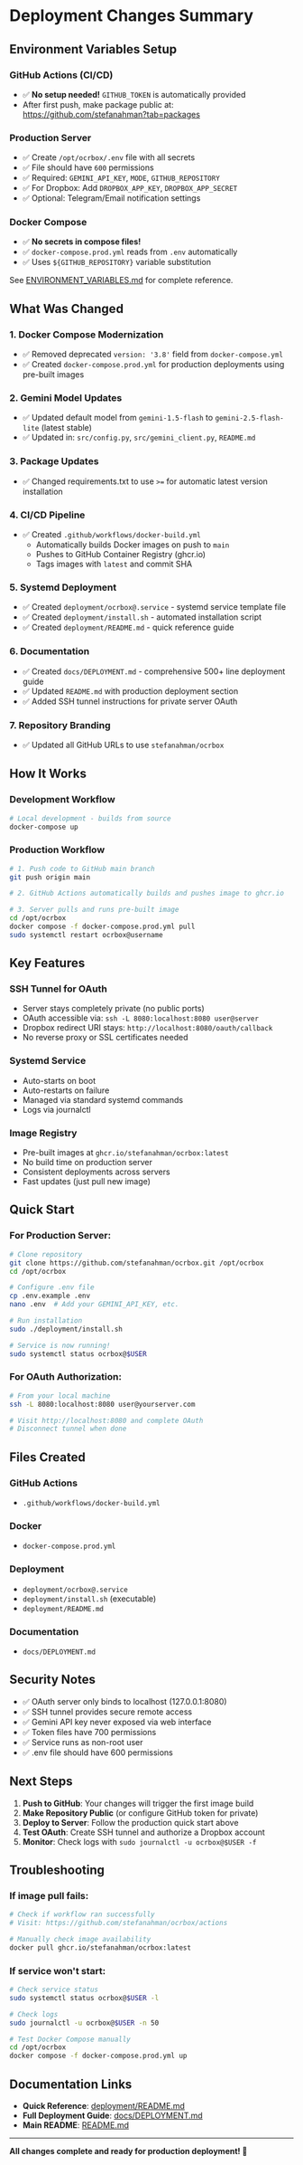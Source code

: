 # Deployment Changes Summary

## Environment Variables Setup

### GitHub Actions (CI/CD)
- ✅ **No setup needed!** `GITHUB_TOKEN` is automatically provided
- After first push, make package public at: https://github.com/stefanahman?tab=packages

### Production Server
- ✅ Create `/opt/ocrbox/.env` file with all secrets
- ✅ File should have `600` permissions
- ✅ Required: `GEMINI_API_KEY`, `MODE`, `GITHUB_REPOSITORY`
- ✅ For Dropbox: Add `DROPBOX_APP_KEY`, `DROPBOX_APP_SECRET`
- ✅ Optional: Telegram/Email notification settings

### Docker Compose
- ✅ **No secrets in compose files!**
- ✅ `docker-compose.prod.yml` reads from `.env` automatically
- ✅ Uses `${GITHUB_REPOSITORY}` variable substitution

See [ENVIRONMENT_VARIABLES.md](ENVIRONMENT_VARIABLES.md) for complete reference.

## What Was Changed

### 1. Docker Compose Modernization
- ✅ Removed deprecated `version: '3.8'` field from `docker-compose.yml`
- ✅ Created `docker-compose.prod.yml` for production deployments using pre-built images

### 2. Gemini Model Updates
- ✅ Updated default model from `gemini-1.5-flash` to `gemini-2.5-flash-lite` (latest stable)
- ✅ Updated in: `src/config.py`, `src/gemini_client.py`, `README.md`

### 3. Package Updates
- ✅ Changed requirements.txt to use `>=` for automatic latest version installation

### 4. CI/CD Pipeline
- ✅ Created `.github/workflows/docker-build.yml`
  - Automatically builds Docker images on push to `main`
  - Pushes to GitHub Container Registry (ghcr.io)
  - Tags images with `latest` and commit SHA

### 5. Systemd Deployment
- ✅ Created `deployment/ocrbox@.service` - systemd service template file
- ✅ Created `deployment/install.sh` - automated installation script
- ✅ Created `deployment/README.md` - quick reference guide

### 6. Documentation
- ✅ Created `docs/DEPLOYMENT.md` - comprehensive 500+ line deployment guide
- ✅ Updated `README.md` with production deployment section
- ✅ Added SSH tunnel instructions for private server OAuth

### 7. Repository Branding
- ✅ Updated all GitHub URLs to use `stefanahman/ocrbox`

## How It Works

### Development Workflow
```bash
# Local development - builds from source
docker-compose up
```

### Production Workflow
```bash
# 1. Push code to GitHub main branch
git push origin main

# 2. GitHub Actions automatically builds and pushes image to ghcr.io

# 3. Server pulls and runs pre-built image
cd /opt/ocrbox
docker compose -f docker-compose.prod.yml pull
sudo systemctl restart ocrbox@username
```

## Key Features

### SSH Tunnel for OAuth
- Server stays completely private (no public ports)
- OAuth accessible via: `ssh -L 8080:localhost:8080 user@server`
- Dropbox redirect URI stays: `http://localhost:8080/oauth/callback`
- No reverse proxy or SSL certificates needed

### Systemd Service
- Auto-starts on boot
- Auto-restarts on failure
- Managed via standard systemd commands
- Logs via journalctl

### Image Registry
- Pre-built images at `ghcr.io/stefanahman/ocrbox:latest`
- No build time on production server
- Consistent deployments across servers
- Fast updates (just pull new image)

## Quick Start

### For Production Server:
```bash
# Clone repository
git clone https://github.com/stefanahman/ocrbox.git /opt/ocrbox
cd /opt/ocrbox

# Configure .env file
cp .env.example .env
nano .env  # Add your GEMINI_API_KEY, etc.

# Run installation
sudo ./deployment/install.sh

# Service is now running!
sudo systemctl status ocrbox@$USER
```

### For OAuth Authorization:
```bash
# From your local machine
ssh -L 8080:localhost:8080 user@yourserver.com

# Visit http://localhost:8080 and complete OAuth
# Disconnect tunnel when done
```

## Files Created

### GitHub Actions
- `.github/workflows/docker-build.yml`

### Docker
- `docker-compose.prod.yml`

### Deployment
- `deployment/ocrbox@.service`
- `deployment/install.sh` (executable)
- `deployment/README.md`

### Documentation
- `docs/DEPLOYMENT.md`

## Security Notes

- ✅ OAuth server only binds to localhost (127.0.0.1:8080)
- ✅ SSH tunnel provides secure remote access
- ✅ Gemini API key never exposed via web interface
- ✅ Token files have 700 permissions
- ✅ Service runs as non-root user
- ✅ .env file should have 600 permissions

## Next Steps

1. **Push to GitHub**: Your changes will trigger the first image build
2. **Make Repository Public** (or configure GitHub token for private)
3. **Deploy to Server**: Follow the production quick start above
4. **Test OAuth**: Create SSH tunnel and authorize a Dropbox account
5. **Monitor**: Check logs with `sudo journalctl -u ocrbox@$USER -f`

## Troubleshooting

### If image pull fails:
```bash
# Check if workflow ran successfully
# Visit: https://github.com/stefanahman/ocrbox/actions

# Manually check image availability
docker pull ghcr.io/stefanahman/ocrbox:latest
```

### If service won't start:
```bash
# Check service status
sudo systemctl status ocrbox@$USER -l

# Check logs
sudo journalctl -u ocrbox@$USER -n 50

# Test Docker Compose manually
cd /opt/ocrbox
docker compose -f docker-compose.prod.yml up
```

## Documentation Links

- **Quick Reference**: [deployment/README.md](deployment/README.md)
- **Full Deployment Guide**: [docs/DEPLOYMENT.md](docs/DEPLOYMENT.md)
- **Main README**: [README.md](README.md)

---

**All changes complete and ready for production deployment! 🚀**

